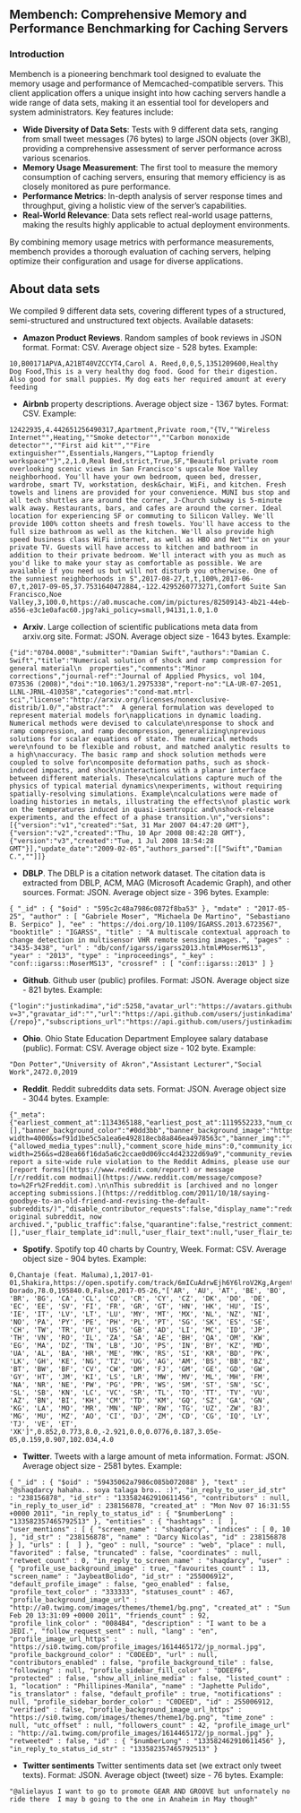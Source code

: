 ## Membench: Comprehensive Memory and Performance Benchmarking for Caching Servers

### Introduction
Membench is a pioneering benchmark tool designed to evaluate the memory usage and performance of Memcached-compatible servers. This client application offers a unique insight into how caching servers handle a wide range of data sets, making it an essential tool for developers and system administrators. Key features include:

- **Wide Diversity of Data Sets**: Tests with 9 different data sets, ranging from small tweet messages (76 bytes) to large JSON objects (over 3KB), providing a comprehensive assessment of server performance across various scenarios.
- **Memory Usage Measurement**: The first tool to measure the memory consumption of caching servers, ensuring that memory efficiency is as closely monitored as pure performance.
- **Performance Metrics**: In-depth analysis of server response times and throughput, giving a holistic view of the server’s capabilities.
- **Real-World Relevance**: Data sets reflect real-world usage patterns, making the results highly applicable to actual deployment environments.

By combining memory usage metrics with performance measurements, membench provides a thorough evaluation of caching servers, helping optimize their configuration and usage for diverse applications.

## About data sets

We compiled 9 different data sets, covering different types of a structured, semi-structured and unstructured text objects. Available datasets:

- **Amazon Product Reviews**. Random samples of book reviews in JSON format. Format: CSV. Average object size - 528 bytes. Example:
```
10,B00171APVA,A21BT40VZCCYT4,Carol A. Reed,0,0,5,1351209600,Healthy Dog Food,This is a very healthy dog food. Good for their digestion. Also good for small puppies. My dog eats her required amount at every feeding
```
- **Airbnb** property descriptions. Average object size - 1367 bytes. Format: CSV. Example:
```
12422935,4.442651256490317,Apartment,Private room,"{TV,""Wireless Internet"",Heating,""Smoke detector"",""Carbon monoxide detector"",""First aid kit"",""Fire extinguisher"",Essentials,Hangers,""Laptop friendly workspace""}",2,1.0,Real Bed,strict,True,SF,"Beautiful private room overlooking scenic views in San Francisco's upscale Noe Valley neighborhood. You'll have your own bedroom, queen bed, dresser, wardrobe, smart TV, workstation, desk&chair, WiFi, and kitchen. Fresh towels and linens are provided for your convenience. MUNI bus stop and all tech shuttles are around the corner, J-Church subway is 5-minute walk away. Restaurants, bars, and cafes are around the corner. Ideal location for experiencing SF or commuting to Silicon Valley. We'll provide 100% cotton sheets and fresh towels. You'll have access to the full size bathroom as well as the kitchen. We'll also provide high speed business class WiFi internet, as well as HBO and Net""ix on your private TV. Guests will have access to kitchen and bathroom in addition to their private bedroom. We'll interact with you as much as you'd like to make your stay as comfortable as possible. We are available if you need us but will not disturb you otherwise. One of the sunniest neighborhoods in S",2017-08-27,t,t,100%,2017-06-07,t,2017-09-05,37.7531640472884,-122.4295260773271,Comfort Suite San Francisco,Noe Valley,3,100.0,https://a0.muscache.com/im/pictures/82509143-4b21-44eb-a556-e3c1e0afac60.jpg?aki_policy=small,94131,1.0,1.0
```
- **Arxiv**. Large collection of scientific publications meta data from arxiv.org site. Format: JSON. Average object size - 1643 bytes. Example:
```
{"id":"0704.0008","submitter":"Damian Swift","authors":"Damian C. Swift","title":"Numerical solution of shock and ramp compression for general material\n  properties","comments":"Minor corrections","journal-ref":"Journal of Applied Physics, vol 104, 073536 (2008)","doi":"10.1063/1.2975338","report-no":"LA-UR-07-2051, LLNL-JRNL-410358","categories":"cond-mat.mtrl-sci","license":"http://arxiv.org/licenses/nonexclusive-distrib/1.0/","abstract":"  A general formulation was developed to represent material models for\napplications in dynamic loading. Numerical methods were devised to calculate\nresponse to shock and ramp compression, and ramp decompression, generalizing\nprevious solutions for scalar equations of state. The numerical methods were\nfound to be flexible and robust, and matched analytic results to a high\naccuracy. The basic ramp and shock solution methods were coupled to solve for\ncomposite deformation paths, such as shock-induced impacts, and shock\ninteractions with a planar interface between different materials. These\ncalculations capture much of the physics of typical material dynamics\nexperiments, without requiring spatially-resolving simulations. Example\ncalculations were made of loading histories in metals, illustrating the effects\nof plastic work on the temperatures induced in quasi-isentropic and\nshock-release experiments, and the effect of a phase transition.\n","versions":[{"version":"v1","created":"Sat, 31 Mar 2007 04:47:20 GMT"},{"version":"v2","created":"Thu, 10 Apr 2008 08:42:28 GMT"},{"version":"v3","created":"Tue, 1 Jul 2008 18:54:28 GMT"}],"update_date":"2009-02-05","authors_parsed":[["Swift","Damian C.",""]]}
```
- **DBLP**. The DBLP is a citation network dataset. The citation data is extracted from DBLP, ACM, MAG (Microsoft Academic Graph), and other sources. Format: JSON. Average object size - 396 bytes. Example:
```
{ "_id" : { "$oid" : "595c2c48a7986c0872f8ba53" }, "mdate" : "2017-05-25", "author" : [ "Gabriele Moser", "Michaela De Martino", "Sebastiano B. Serpico" ], "ee" : "https://doi.org/10.1109/IGARSS.2013.6723567", "booktitle" : "IGARSS", "title" : "A multiscale contextual approach to change detection in multisensor VHR remote sensing images.", "pages" : "3435-3438", "url" : "db/conf/igarss/igarss2013.html#MoserMS13", "year" : "2013", "type" : "inproceedings", "_key" : "conf::igarss::MoserMS13", "crossref" : [ "conf::igarss::2013" ] }
``` 
- **Github**. Github user (public) profiles. Format: JSON. Average object size - 821 bytes. Example:
```
{"login":"justinkadima","id":5258,"avatar_url":"https://avatars.githubusercontent.com/u/5258?v=3","gravatar_id":"","url":"https://api.github.com/users/justinkadima","html_url":"https://github.com/justinkadima","followers_url":"https://api.github.com/users/justinkadima/followers","following_url":"https://api.github.com/users/justinkadima/following{/other_user}","gists_url":"https://api.github.com/users/justinkadima/gists{/gist_id}","starred_url":"https://api.github.com/users/justinkadima/starred{/owner}{/repo}","subscriptions_url":"https://api.github.com/users/justinkadima/subscriptions","organizations_url":"https://api.github.com/users/justinkadima/orgs","repos_url":"https://api.github.com/users/justinkadima/repos","events_url":"https://api.github.com/users/justinkadima/events{/privacy}","received_events_url":"https://api.github.com/users/justinkadima/received_events","type":"User","site_admin":false}
```
- **Ohio**. Ohio State Education Department Employee salary database (public). Format: CSV. Average object size - 102 byte. Example:
```
"Don Potter","University of Akron","Assistant Lecturer","Social Work",2472.0,2019
```
- **Reddit**. Reddit subreddits data sets. Format: JSON. Average object size - 3044 bytes. Example:
```
{"_meta":{"earliest_comment_at":1134365188,"earliest_post_at":1119552233,"num_comments":14230966,"num_comments_updated_at":1707541748,"num_posts":9120981,"num_posts_updated_at":1707519565},"accept_followers":true,"accounts_active":null,"accounts_active_is_fuzzed":false,"active_user_count":null,"advertiser_category":"","all_original_content":false,"allow_discovery":true,"allow_galleries":false,"allow_images":true,"allow_polls":true,"allow_prediction_contributors":false,"allow_predictions":false,"allow_predictions_tournament":false,"allow_talks":false,"allow_videogifs":true,"allow_videos":true,"allowed_media_in_comments":[],"banner_background_color":"#0dd3bb","banner_background_image":"https://styles.redditmedia.com/t5_6/styles/bannerBackgroundImage_yddlxq1m39r21.jpg?width=4000&s=f91d1be5c5a1ea6e492818ecb8a846ea4978563c","banner_img":"","banner_size":null,"can_assign_link_flair":false,"can_assign_user_flair":false,"collapse_deleted_comments":false,"comment_contribution_settings":{"allowed_media_types":null},"comment_score_hide_mins":0,"community_icon":"https://styles.redditmedia.com/t5_6/styles/communityIcon_a8uzjit9bwr21.png?width=256&s=d28ea66f16da5a6c2ccae0d069cc4d42322d69a9","community_reviewed":true,"created":1137537905,"created_utc":1137537905,"description":"To report a site-wide rule violation to the Reddit Admins, please use our [report forms](https://www.reddit.com/report) or message [/r/reddit.com modmail](https://www.reddit.com/message/compose?to=%2Fr%2Freddit.com).\n\nThis subreddit is [archived and no longer accepting submissions.](https://redditblog.com/2011/10/18/saying-goodbye-to-an-old-friend-and-revising-the-default-subreddits/)","disable_contributor_requests":false,"display_name":"reddit.com","display_name_prefixed":"r/reddit.com","emojis_custom_size":null,"emojis_enabled":false,"free_form_reports":true,"has_menu_widget":false,"header_img":null,"header_size":null,"header_title":"","hide_ads":false,"icon_img":"","icon_size":null,"id":"6","is_crosspostable_subreddit":true,"is_enrolled_in_new_modmail":null,"key_color":"","lang":"en","link_flair_enabled":false,"link_flair_position":"","mobile_banner_image":"","name":"t5_6","notification_level":null,"original_content_tag_enabled":false,"over18":false,"prediction_leaderboard_entry_type":1,"primary_color":"#0079d3","public_description":"The original subreddit, now archived.","public_traffic":false,"quarantine":false,"restrict_commenting":false,"restrict_posting":true,"retrieved_on":1707425156,"should_archive_posts":true,"should_show_media_in_comments_setting":true,"show_media":false,"show_media_preview":true,"spoilers_enabled":true,"submission_type":"any","submit_link_label":"","submit_text":"","submit_text_html":null,"submit_text_label":"","subreddit_type":"archived","subscribers":987905,"suggested_comment_sort":null,"title":"reddit.com","url":"/r/reddit.com/","user_can_flair_in_sr":null,"user_flair_background_color":null,"user_flair_css_class":null,"user_flair_enabled_in_sr":false,"user_flair_position":"right","user_flair_richtext":[],"user_flair_template_id":null,"user_flair_text":null,"user_flair_text_color":null,"user_flair_type":"text","user_has_favorited":false,"user_is_banned":false,"user_is_contributor":false,"user_is_moderator":false,"user_is_muted":false,"user_is_subscriber":false,"user_sr_flair_enabled":null,"user_sr_theme_enabled":true,"videostream_links_count":0,"whitelist_status":"all_ads","wiki_enabled":true,"wls":6}

```
- **Spotify**. Spotify top 40 charts by Country, Week. Format: CSV. Average object size - 904 bytes. Example:
```
0,Chantaje (feat. Maluma),1,2017-01-01,Shakira,https://open.spotify.com/track/6mICuAdrwEjh6Y6lroV2Kg,Argentina,top200,SAME_POSITION,253019.0,6mICuAdrwEjh6Y6lroV2Kg,El Dorado,78.0,195840.0,False,2017-05-26,"['AR', 'AU', 'AT', 'BE', 'BO', 'BR', 'BG', 'CA', 'CL', 'CO', 'CR', 'CY', 'CZ', 'DK', 'DO', 'DE', 'EC', 'EE', 'SV', 'FI', 'FR', 'GR', 'GT', 'HN', 'HK', 'HU', 'IS', 'IE', 'IT', 'LV', 'LT', 'LU', 'MY', 'MT', 'MX', 'NL', 'NZ', 'NI', 'NO', 'PA', 'PY', 'PE', 'PH', 'PL', 'PT', 'SG', 'SK', 'ES', 'SE', 'CH', 'TW', 'TR', 'UY', 'US', 'GB', 'AD', 'LI', 'MC', 'ID', 'JP', 'TH', 'VN', 'RO', 'IL', 'ZA', 'SA', 'AE', 'BH', 'QA', 'OM', 'KW', 'EG', 'MA', 'DZ', 'TN', 'LB', 'JO', 'PS', 'IN', 'BY', 'KZ', 'MD', 'UA', 'AL', 'BA', 'HR', 'ME', 'MK', 'RS', 'SI', 'KR', 'BD', 'PK', 'LK', 'GH', 'KE', 'NG', 'TZ', 'UG', 'AG', 'AM', 'BS', 'BB', 'BZ', 'BT', 'BW', 'BF', 'CV', 'CW', 'DM', 'FJ', 'GM', 'GE', 'GD', 'GW', 'GY', 'HT', 'JM', 'KI', 'LS', 'LR', 'MW', 'MV', 'ML', 'MH', 'FM', 'NA', 'NR', 'NE', 'PW', 'PG', 'PR', 'WS', 'SM', 'ST', 'SN', 'SC', 'SL', 'SB', 'KN', 'LC', 'VC', 'SR', 'TL', 'TO', 'TT', 'TV', 'VU', 'AZ', 'BN', 'BI', 'KH', 'CM', 'TD', 'KM', 'GQ', 'SZ', 'GA', 'GN', 'KG', 'LA', 'MO', 'MR', 'MN', 'NP', 'RW', 'TG', 'UZ', 'ZW', 'BJ', 'MG', 'MU', 'MZ', 'AO', 'CI', 'DJ', 'ZM', 'CD', 'CG', 'IQ', 'LY', 'TJ', 'VE', 'ET', 'XK']",0.852,0.773,8.0,-2.921,0.0,0.0776,0.187,3.05e-05,0.159,0.907,102.034,4.0

```
- **Twitter**. Tweets with a large amount of meta information. Format: JSON. Average object size - 2581 bytes. Example:
```
{ "_id" : { "$oid" : "59435062a7986c085b072088" }, "text" : "@shaqdarcy hahaha.. soya talaga bro.. :)", "in_reply_to_user_id_str" : "238156878", "id_str" : "133582462910611456", "contributors" : null, "in_reply_to_user_id" : 238156878, "created_at" : "Mon Nov 07 16:31:55 +0000 2011", "in_reply_to_status_id" : { "$numberLong" : "133582357465792513" }, "entities" : { "hashtags" : [  ], "user_mentions" : [ { "screen_name" : "shaqdarcy", "indices" : [ 0, 10 ], "id_str" : "238156878", "name" : "Darcy Nicolas", "id" : 238156878 } ], "urls" : [  ] }, "geo" : null, "source" : "web", "place" : null, "favorited" : false, "truncated" : false, "coordinates" : null, "retweet_count" : 0, "in_reply_to_screen_name" : "shaqdarcy", "user" : { "profile_use_background_image" : true, "favourites_count" : 13, "screen_name" : "JaybeatBolido", "id_str" : "255006912", "default_profile_image" : false, "geo_enabled" : false, "profile_text_color" : "333333", "statuses_count" : 467, "profile_background_image_url" : "http://a0.twimg.com/images/themes/theme1/bg.png", "created_at" : "Sun Feb 20 13:31:09 +0000 2011", "friends_count" : 92, "profile_link_color" : "0084B4", "description" : "I want to be a JEDI.", "follow_request_sent" : null, "lang" : "en", "profile_image_url_https" : "https://si0.twimg.com/profile_images/1614465172/jp_normal.jpg", "profile_background_color" : "C0DEED", "url" : null, "contributors_enabled" : false, "profile_background_tile" : false, "following" : null, "profile_sidebar_fill_color" : "DDEEF6", "protected" : false, "show_all_inline_media" : false, "listed_count" : 1, "location" : "Phillipines-Manila", "name" : "Japhette Pulido", "is_translator" : false, "default_profile" : true, "notifications" : null, "profile_sidebar_border_color" : "C0DEED", "id" : 255006912, "verified" : false, "profile_background_image_url_https" : "https://si0.twimg.com/images/themes/theme1/bg.png", "time_zone" : null, "utc_offset" : null, "followers_count" : 42, "profile_image_url" : "http://a1.twimg.com/profile_images/1614465172/jp_normal.jpg" }, "retweeted" : false, "id" : { "$numberLong" : "133582462910611456" }, "in_reply_to_status_id_str" : "133582357465792513" }

``` 
- **Twitter sentiments** Twitter sentiments data set (we extract only tweet texts). Format: JSON. Average object (tweet) size - 76 bytes. Example:
```
"@alielayus I want to go to promote GEAR AND GROOVE but unfornately no ride there  I may b going to the one in Anaheim in May though"
```


